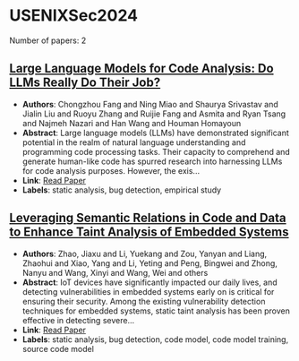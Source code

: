 # USENIXSec2024

Number of papers: 2

## [Large Language Models for Code Analysis: Do LLMs Really Do Their Job?](paper_1.md)
- **Authors**: Chongzhou Fang and Ning Miao and Shaurya Srivastav and Jialin Liu and Ruoyu Zhang and Ruijie Fang and Asmita and Ryan Tsang and Najmeh Nazari and Han Wang and Houman Homayoun
- **Abstract**: Large language models (LLMs) have demonstrated significant potential in the realm of natural language understanding and programming code processing tasks. Their capacity to comprehend and generate human-like code has spurred research into harnessing LLMs for code analysis purposes. However, the exis...
- **Link**: [Read Paper](https://www.usenix.org/conference/usenixsecurity24/presentation/fang)
- **Labels**: static analysis, bug detection, empirical study

## [Leveraging Semantic Relations in Code and Data to Enhance Taint Analysis of Embedded Systems](paper_2.md)
- **Authors**: Zhao, Jiaxu and Li, Yuekang and Zou, Yanyan and Liang, Zhaohui and Xiao, Yang and Li, Yeting and Peng, Bingwei and Zhong, Nanyu and Wang, Xinyi and Wang, Wei and others
- **Abstract**: IoT devices have significantly impacted our daily lives, and detecting vulnerabilities in embedded systems early on is critical for ensuring their security. Among the existing vulnerability detection techniques for embedded systems, static taint analysis has been proven effective in detecting severe...
- **Link**: [Read Paper](https://www.usenix.org/system/files/usenixsecurity24-zhao.pdf)
- **Labels**: static analysis, bug detection, code model, code model training, source code model

